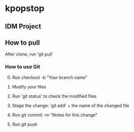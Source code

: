 # kpopstop

## IDM Project

## How to pull
After clone, run 'git pull'

### How to use Git
0. Run checkout -b "Your branch name"

1. Modify your files
2. Run 'git status' to check the modified files
3. Stage the change: 'git add' + the name of the changed file
4. Run git commit -m "Notes for this change"
5. Run git push


